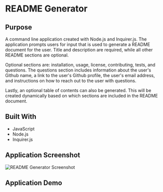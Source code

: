 # README Generator

## Purpose
A command line application created with Node.js and Inquirer.js. The application prompts users for input that is used to generate a README document for the user. Title and description are required, while all other README sections are optional.

Optional sections are: installation, usage, license, contributing, tests, and questions. The questions section includes information about the user's Github name, a link to the user's Github profile, the user's email address, and instructions on how to reach out to the user with questions.

Lastly, an optional table of contents can also be generated. This will be created dynamically based on which sections are included in the README document.

## Built With
* JavaScript
* Node.js
* Inquirer.js

## Application Screenshot
![README Generator Screenshot](https://github.com/mikegshelby/portfolio/raw/master/assets/images/README-generator-screenshot.jpg "Application Screenshot")

## Application Demo



